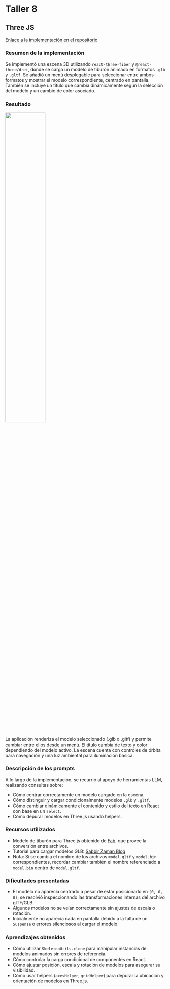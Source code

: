 # Taller 8
## Three JS
[Enlace a la implementación en el repositorio](https://github.com/mijx/computacion-visual/tree/main/2025-04-23_taller_conversion_formatos_3d/threejs/taller8)

### Resumen de la implementación

Se implementó una escena 3D utilizando `react-three-fiber` y `@react-three/drei`, donde se carga un modelo de tiburón animado en formatos `.glb` y `.gltf`. Se añadió un menú desplegable para seleccionar entre ambos formatos y mostrar el modelo correspondiente, centrado en pantalla. También se incluye un título que cambia dinámicamente según la selección del modelo y un cambio de color asociado.

### Resultado
<img src="resultado\threejsModels.gif" width="50%" />

La aplicación renderiza el modelo seleccionado (.glb o .gltf) y permite cambiar entre ellos desde un menú. El título cambia de texto y color dependiendo del modelo activo. La escena cuenta con controles de órbita para navegación y una luz ambiental para iluminación básica.

### Descripción de los prompts
A lo largo de la implementación, se recurrió al apoyo de herramientas LLM, realizando consultas sobre:
* Cómo centrar correctamente un modelo cargado en la escena.
* Cómo distinguir y cargar condicionalmente modelos `.glb` y `.gltf`.
* Cómo cambiar dinámicamente el contenido y estilo del texto en React con base en un `select`.
* Cómo depurar modelos en Three.js usando helpers.

### Recursos utilizados
* Modelo de tiburón para Three.js obtenido de [Fab](https://www.fab.com/listings/24d6dc8f-7a25-4252-b7d3-c46f01c02b04), que provee la conversión entre archivos.
* Tutorial para cargar modelos GLB: [Sabbir Zaman Blog](https://www.sabbirz.com/blog/from-glb-to-jsx-integrating-3d-models-into-your-react-app)
* Nota: Si se cambia el nombre de los archivos `model.gltf` y `model.bin` correspondientes, recordar cambiar también el nombre referenciado a `model.bin` dentro de `model.gltf`.

### Dificultades presentadas
* El modelo no aparecía centrado a pesar de estar posicionado en `(0, 0, 0)`; se resolvió inspeccionando las transformaciones internas del archivo glTF/GLB.
* Algunos modelos no se veían correctamente sin ajustes de escala o rotación.
* Inicialmente no aparecía nada en pantalla debido a la falta de un `Suspense` o errores silenciosos al cargar el modelo.

### Aprendizajes obtenidos
* Cómo utilizar `SkeletonUtils.clone` para manipular instancias de modelos animados sin errores de referencia.
* Cómo controlar la carga condicional de componentes en React.
* Cómo ajustar posición, escala y rotación de modelos para asegurar su visibilidad.
* Cómo usar helpers (`axesHelper`, `gridHelper`) para depurar la ubicación y orientación de modelos en Three.js.
